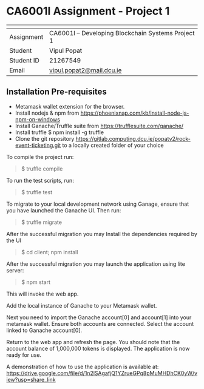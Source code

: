 # CA6001I Assignment - Project 1

| <!-- -->    | <!-- -->    |
|-------------|-------------|
| Assignment      | CA6001I – Developing Blockchain Systems Project 1         |
| Student         | Vipul Popat         |
| Student ID      | 21267549         |
| Email           | vipul.popat2@mail.dcu.ie         |


## Installation Pre-requisites
- Metamask wallet extension for the browser.
- Install nodejs & npm from https://phoenixnap.com/kb/install-node-js-npm-on-windows
- Install Ganache/Truffle suite from https://trufflesuite.com/ganache/
- Install truffle $ npm install -g truffle
- Clone the git repository https://gitlab.computing.dcu.ie/popatv2/rock-event-ticketing.git to a locally created folder of your choice

To compile the project run:
>$ truffle compile

To run the test scripts, run:
>$ truffle test

To migrate to your local development network using Ganage, ensure that you have launched the Ganache UI.
Then run:
>$ truffle migrate

After the successful migration you may Install the dependencies required by the UI
>$ cd client; npm install

After the successful migration you may launch the application using lite server:
>$ npm start

This will invoke the web app.

Add the local instance of Ganache to your Metamask wallet.

Next you need to import the Ganache account[0] and account[1] into your metamask wallet.
Ensure both accounts are connected.
Select the account linked to Ganache account[0].

Return to the web app and refresh the page.
You should note that the account balance of 1,000,000 tokens is displayed.
The application is now ready for use.

A demonstration of how to use the application is available at:
https://drive.google.com/file/d/1n2lSAgafjQ1YZrueGPq8pMuMHDhCK0yW/view?usp=share_link


